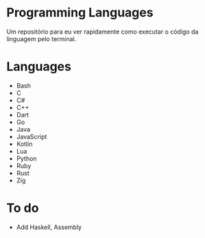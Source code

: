# Programming Languages
Um repositório para eu ver rapidamente como executar o código da linguagem pelo terminal.  

# Languages
* Bash
* C
* C#
* C++
* Dart
* Go
* Java
* JavaScript
* Kotlin
* Lua
* Python
* Ruby
* Rust
* Zig

# To do
* Add Haskell, Assembly
